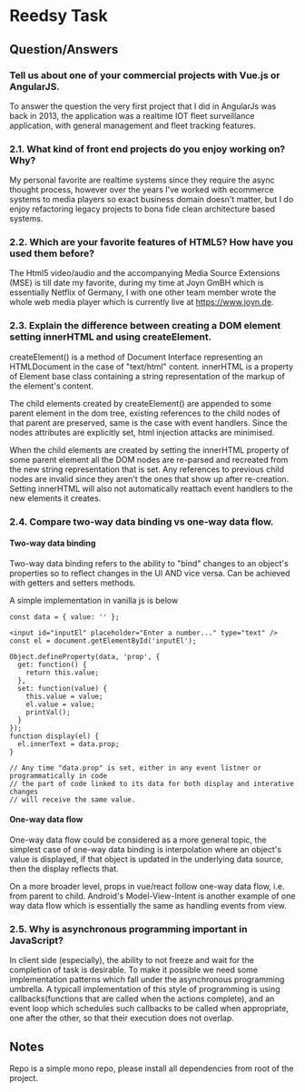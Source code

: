 # Reedsy Task

## Question/Answers

### Tell us about one of your commercial projects with Vue.js or AngularJS.
To answer the question the very first project that I did in AngularJs was back
in 2013, the application was a realtime IOT fleet surveillance application, with
general management and fleet tracking features.

### 2.1. What kind of front end projects do you enjoy working on? Why?
My personal favorite are realtime systems since they require the async thought process, 
however over the years I've worked with ecommerce systems to media players so exact business
domain doesn't matter, but I do enjoy refactoring legacy projects to bona fide clean architecture
based systems.

### 2.2. Which are your favorite features of HTML5? How have you used them before?
The Html5 video/audio and the accompanying Media Source Extensions (MSE) is till date my favorite,
during my time at Joyn GmBH which is essentially Netflix of Germany, I with one other team member
wrote the whole web media player which is currently live at https://www.joyn.de.

### 2.3. Explain the difference between creating a DOM element setting innerHTML and using createElement.
createElement() is a method of Document Interface representing an HTMLDocument in the case of "text/html" 
content. innerHTML is a property of Element base class containing a string representation  of the markup of 
the element's content.

The child elements created by createElement() are appended to some parent element in the dom tree, existing
references to the child nodes of that parent are preserved, same is the case with event handlers. Since
the nodes attributes are explicitly set, html injection attacks are minimised.

When the child elements are created by setting the innerHTML property of some parent element all the DOM nodes 
are re-parsed and recreated from the new string representation that is set. Any references to previous child 
nodes are invalid since they aren't the ones that show up after re-creation. Setting innerHTML will also not 
automatically reattach event handlers to the new elements it creates.

### 2.4. Compare two-way data binding vs one-way data flow.
#### Two-way data binding
Two-way data binding refers to the ability to "bind" changes to an object's properties so to reflect changes 
in the UI AND vice versa. Can be achieved with getters and setters methods.

A simple implementation in vanilla js is below

```
const data = { value: '' };

<input id="inputEl" placeholder="Enter a number..." type="text" />
const el = document.getElementById('inputEl');

Object.defineProperty(data, 'prop', {
  get: function() {
    return this.value;
  },
  set: function(value) {
    this.value = value;
    el.value = value;
    printVal();
  }
});
function display(el) {
  el.innerText = data.prop;
}

// Any time "data.prop" is set, either in any event listner or programmatically in code 
// the part of code linked to its data for both display and interative changes 
// will receive the same value.

```

#### One-way data flow
One-way data flow could be considered as a more general topic, the simplest case of one-way data binding is
interpolation where an object's value is displayed, if that object is updated in the underlying data source,
then the display reflects that.

On a more broader level, props in vue/react follow one-way data flow, i.e. from parent to child.
Android's Model-View-Intent is another example of one way data flow which is essentially the same as handling
events from view.


### 2.5. Why is asynchronous programming important in JavaScript?
In client side (especially), the ability to not freeze and wait for the completion of task is desirable.
To make it possible we need some implementation patterns which fall under the asynchronous programming 
umbrella. A typicall implementation of this style of programming is using callbacks(functions that are
called when the actions complete), and an event loop which schedules such callbacks to be called when 
appropriate, one after the other, so that their execution does not overlap.

## Notes
Repo is a simple mono repo, please install all dependencies from root of the project.
